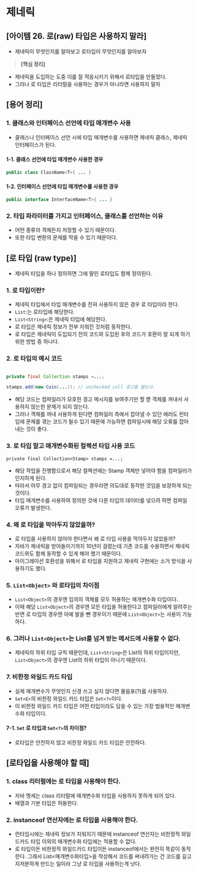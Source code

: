 

# 제네릭
## [아이템 26. 로(raw) 타입은 사용하지 말라]
- 제네릭이 무엇인지를 알아보고 로타입이 무엇인지를 알아보자

> **[핵심 정리]** <br>
- 제네릭을 도입하는 도중 이를 잘 적응시키기 위해서 로타입을 만들었다.
- 그러나 로 타입은 리터럴을 사용하는 경우가 아니라면 사용하지 말자

## [용어 정리]
### 1. 클래스와 인터페이스 선언에 타입 매개변수 사용
- 클래스나 인터페이스 선언 시에 타입 매개변수를 사용하면 제네릭 클래스, 제네릭 인터페이스가 된다.
#### 1-1. 클래스 선언에 타입 매개변수 사용한 경우
~~~java
public class ClassName<T>{ ... }
~~~

#### 1-2. 인터페이스 선언에 타입 매개변수를 사용한 경우
~~~java
public interface InterfaceName<T>{ ... }
~~~
### 2. 타입 파라미터를 가지고 인터페이스, 클래스를 선언하는 이유
- 어떤 종류의 객체든지 저장할 수 있기 때문이다.
- 또한 타입 변환의 문제를 막을 수 있기 때문이다.

## [로 타입 (raw type)]
- 제네릭 타입을 하나 정의하면 그에 딸린 로타입도 함께 정의된다.

### 1. 로 타입이란?
- 제네릭 타입에서 타입 매개변수를 전혀 사용하지 않은 경우 로 타입이라 한다.
- `List`:는 로타입에 해당한다.
- `List<String>`:은 제네릭 타입에 해당한다.
- 로 타입은 제네릭 정보가 전부 지워진 것처럼 동작한다.
- 로 타입은 제네릭이 도입되기 전의 코드와 도입된 후의 코드가 호환이 잘 되게 하기 위한 방법 중 하나다.

### 2. 로 타입의 예시 코드
~~~java

private final Collection stamps =...;

stamps.add(new Coin(...)); // unchecked call 경고를 뱉는다.

~~~
- 해당 코드는 컴파일러가 모호한 경고 메시지를 보여주기만 할 뿐 객체를 꺼내서 사용하지 않는한 문제가 되지 않는다.
- 그러나 객체를 꺼내 사용하게 된다면 컴파일러 측에서 잡아낼 수 있던 에러도 런타임에 문제를 겪는 코드가 될수 있기 때문에 가능하면 컴파일시에 해당 오류를 잡아내는 것이 좋다.


### 3. 로 타입 말고 매개변수화된 컬렉션 타입 사용 코드
~~~
private final Collection<Stamp> stamps =...;
~~~
- 해당 작업을 진행함으로서 해당 컬렉션에는 Stamp 객체만 넣어야 함을 컴파일러가 인지하게 된다.
- 따라서 아무 경고 없이 컴파일되는 경우라면 의도대로 동작한 것임을 보장하게 되는 것이다.
- 타입 매개변수를 사용하여 정의한 것에 다른 타입의 데이터를 넣으려 하면 컴파일 오류가 발생한다.

### 4. 왜 로 타입을 막아두지 않았을까?
- 로 타입을 사용하지 않아야 한다면서 왜 로 타입 사용을 막아두지 않았을까?
- 자바가 제네릭을 받아들이기까지 10년이 걸렸는데 기존 코드를 수용하면서 제네릭 코드와도 함께 동작할 수 있게 해야 했기 때문이다.
- 마이그레이션 호환성을 위해서 로 타입을 지원하고 제네릭 구현에는 소거 방식을 사용하기도 했다.

### 5. `List<Object>` 와 로타입의 차이점
- `List<Object>`의 경우엔 임의의 객체를 모두 허용하는 매개변수화 타입이다.
- 이때 해당 `List<Object>`의 경우엔 모든 타입을 허용한다고 컴파일러에게 알려주는 반면 로 타입의 경우엔 아예 발을 뺀 경우이기 때문에 `List<Object>`는 사용이 가능하다.

### 6. 그러나 `List<Object>`는 List를 넘겨 받는 메서드에 사용할 수 없다.
- 제네릭의 하위 타입 규칙 때문인데, `List<String>`은 List의 하위 타입이지만, `List<Object>`의 경우엔 List의 하위 타입이 아니기 때문이다. 

### 7. 비한정 와일드 카드 타입
- 실제 매개변수가 무엇인지 신경 쓰고 싶지 않다면 물음표(?)를 사용하자.
- `Set<E>`의 비한정 와일드 카드 타입은 `Set<?>`이다.
- 이 비한정 와일드 카드 타입은 어떤 타입이라도 담을 수 있는 가장 범용적인 매개변수화 타입이다.

#### 7-1. `Set` 로 타입과 `Set<?>`의 차이점?
- 로타입은 안전하지 않고 비한정 와일드 카드 타입은 안전하다.

## [로타입을 사용해야 할 때]
### 1. class 리터럴에는 로 타입을 사용해야 한다.
- 자바 명세는 class 리터럴에 매개변수화 타입을 사용하지 못하게 되어 있다.
- 배열과 기본 타입은 허용한다.
### 2. instanceof 연산자에는 로 타입을 사용해야 한다.
- 런타임시에는 제네릭 정보가 지워지기 때문에 instanceof 연산자는 비한정적 와일드카드 타입 이외의 매개변수화 타입에는 적용할 수 없다.
- 로 타입이든 비한정적 와일드카드 타입이든 instanceof에서는 완전히 똑같이 동작한다. 그래서 List<매개변수화타입>을 작성해서 코드를 써내려가는 건 코드를 길고 지저분하게 만드는 일이라 그냥 로 타입을 사용하는게 낫다.


